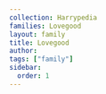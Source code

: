 ```yaml
---
collection: Harrypedia
families: Lovegood
layout: family
title: Lovegood
author:
tags: ["family"]
sidebar:
  order: 1
---
```


